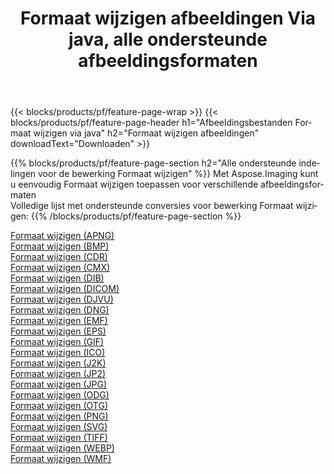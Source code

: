 ﻿---
title: Formaat wijzigen afbeeldingen Via java, alle ondersteunde afbeeldingsformaten 
weight: 3920
url: /nl/java/resize 
lang: nl
langdirlevel: 2
locales: zh-hans,ja,it,ru,de,es,fr,nl,id,lt,pl,pt,vi,tr,ko,zh-hant,ar,hi,th,sv,cs,uk,he
description: Met behulp van Aspose.Imaging kunt u eenvoudig Formaat wijzigen afbeeldingen maken via java
---

{{< blocks/products/pf/feature-page-wrap >}}
{{< blocks/products/pf/feature-page-header h1="Afbeeldingsbestanden Formaat wijzigen via java" h2="Formaat wijzigen afbeeldingen" downloadText="Downloaden" >}}


{{% blocks/products/pf/feature-page-section  h2="Alle ondersteunde indelingen voor de bewerking Formaat wijzigen" %}}
Met Aspose.Imaging kunt u eenvoudig Formaat wijzigen toepassen voor verschillende afbeeldingsformaten
<br/>
Volledige lijst met ondersteunde conversies voor bewerking Formaat wijzigen:
{{% /blocks/products/pf/feature-page-section %}}
<div class="container-fluid productfamilypage bg-gray">
    <div class="convertypes bg-gray agp-content section">
        <div class="container">
		<div class="row other-converters">
		    <div class='col-md-2 other-converter remove-lp remove-rp'><a href="/imaging/nl/java/resize/apng" >Formaat wijzigen (APNG)</a></div><div class='col-md-2 other-converter remove-lp remove-rp'><a href="/imaging/nl/java/resize/bmp" >Formaat wijzigen (BMP)</a></div><div class='col-md-2 other-converter remove-lp remove-rp'><a href="/imaging/nl/java/resize/cdr" >Formaat wijzigen (CDR)</a></div><div class='col-md-2 other-converter remove-lp remove-rp'><a href="/imaging/nl/java/resize/cmx" >Formaat wijzigen (CMX)</a></div><div class='col-md-2 other-converter remove-lp remove-rp'><a href="/imaging/nl/java/resize/dib" >Formaat wijzigen (DIB)</a></div><div class='col-md-2 other-converter remove-lp remove-rp'><a href="/imaging/nl/java/resize/dicom" >Formaat wijzigen (DICOM)</a></div><div class='col-md-2 other-converter remove-lp remove-rp'><a href="/imaging/nl/java/resize/djvu" >Formaat wijzigen (DJVU)</a></div><div class='col-md-2 other-converter remove-lp remove-rp'><a href="/imaging/nl/java/resize/dng" >Formaat wijzigen (DNG)</a></div><div class='col-md-2 other-converter remove-lp remove-rp'><a href="/imaging/nl/java/resize/emf" >Formaat wijzigen (EMF)</a></div><div class='col-md-2 other-converter remove-lp remove-rp'><a href="/imaging/nl/java/resize/eps" >Formaat wijzigen (EPS)</a></div><div class='col-md-2 other-converter remove-lp remove-rp'><a href="/imaging/nl/java/resize/gif" >Formaat wijzigen (GIF)</a></div><div class='col-md-2 other-converter remove-lp remove-rp'><a href="/imaging/nl/java/resize/ico" >Formaat wijzigen (ICO)</a></div><div class='col-md-2 other-converter remove-lp remove-rp'><a href="/imaging/nl/java/resize/j2k" >Formaat wijzigen (J2K)</a></div><div class='col-md-2 other-converter remove-lp remove-rp'><a href="/imaging/nl/java/resize/jp2" >Formaat wijzigen (JP2)</a></div><div class='col-md-2 other-converter remove-lp remove-rp'><a href="/imaging/nl/java/resize/jpg" >Formaat wijzigen (JPG)</a></div><div class='col-md-2 other-converter remove-lp remove-rp'><a href="/imaging/nl/java/resize/odg" >Formaat wijzigen (ODG)</a></div><div class='col-md-2 other-converter remove-lp remove-rp'><a href="/imaging/nl/java/resize/otg" >Formaat wijzigen (OTG)</a></div><div class='col-md-2 other-converter remove-lp remove-rp'><a href="/imaging/nl/java/resize/png" >Formaat wijzigen (PNG)</a></div><div class='col-md-2 other-converter remove-lp remove-rp'><a href="/imaging/nl/java/resize/svg" >Formaat wijzigen (SVG)</a></div><div class='col-md-2 other-converter remove-lp remove-rp'><a href="/imaging/nl/java/resize/tiff" >Formaat wijzigen (TIFF)</a></div><div class='col-md-2 other-converter remove-lp remove-rp'><a href="/imaging/nl/java/resize/webp" >Formaat wijzigen (WEBP)</a></div><div class='col-md-2 other-converter remove-lp remove-rp'><a href="/imaging/nl/java/resize/wmf" >Formaat wijzigen (WMF)</a></div>
                </div>
        </div>
    </div>
</div>
<br/>
